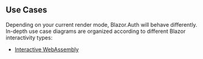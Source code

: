 ## Use Cases

Depending on your current render mode, Blazor.Auth will behave differently. In-depth use case diagrams are organized according to different Blazor interactivity types:

- [Interactive WebAssembly](04.use-cases/01.interactive-webassembly.md)
